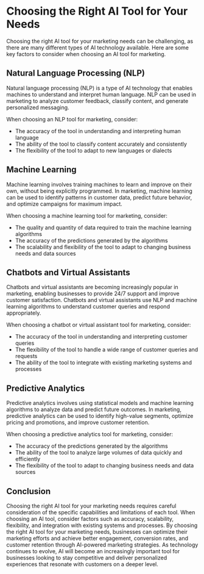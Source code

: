 Choosing the Right AI Tool for Your Needs
====================================================================================

Choosing the right AI tool for your marketing needs can be challenging, as there are many different types of AI technology available. Here are some key factors to consider when choosing an AI tool for marketing.

Natural Language Processing (NLP)
---------------------------------

Natural language processing (NLP) is a type of AI technology that enables machines to understand and interpret human language. NLP can be used in marketing to analyze customer feedback, classify content, and generate personalized messaging.

When choosing an NLP tool for marketing, consider:

* The accuracy of the tool in understanding and interpreting human language
* The ability of the tool to classify content accurately and consistently
* The flexibility of the tool to adapt to new languages or dialects

Machine Learning
----------------

Machine learning involves training machines to learn and improve on their own, without being explicitly programmed. In marketing, machine learning can be used to identify patterns in customer data, predict future behavior, and optimize campaigns for maximum impact.

When choosing a machine learning tool for marketing, consider:

* The quality and quantity of data required to train the machine learning algorithms
* The accuracy of the predictions generated by the algorithms
* The scalability and flexibility of the tool to adapt to changing business needs and data sources

Chatbots and Virtual Assistants
-------------------------------

Chatbots and virtual assistants are becoming increasingly popular in marketing, enabling businesses to provide 24/7 support and improve customer satisfaction. Chatbots and virtual assistants use NLP and machine learning algorithms to understand customer queries and respond appropriately.

When choosing a chatbot or virtual assistant tool for marketing, consider:

* The accuracy of the tool in understanding and interpreting customer queries
* The flexibility of the tool to handle a wide range of customer queries and requests
* The ability of the tool to integrate with existing marketing systems and processes

Predictive Analytics
--------------------

Predictive analytics involves using statistical models and machine learning algorithms to analyze data and predict future outcomes. In marketing, predictive analytics can be used to identify high-value segments, optimize pricing and promotions, and improve customer retention.

When choosing a predictive analytics tool for marketing, consider:

* The accuracy of the predictions generated by the algorithms
* The ability of the tool to analyze large volumes of data quickly and efficiently
* The flexibility of the tool to adapt to changing business needs and data sources

Conclusion
----------

Choosing the right AI tool for your marketing needs requires careful consideration of the specific capabilities and limitations of each tool. When choosing an AI tool, consider factors such as accuracy, scalability, flexibility, and integration with existing systems and processes. By choosing the right AI tool for your marketing needs, businesses can optimize their marketing efforts and achieve better engagement, conversion rates, and customer retention through AI-powered marketing strategies. As technology continues to evolve, AI will become an increasingly important tool for businesses looking to stay competitive and deliver personalized experiences that resonate with customers on a deeper level.


